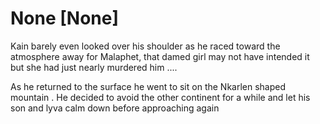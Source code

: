 # None [None]
Kain barely even looked over his shoulder as he raced toward the atmosphere away for Malaphet, that damed girl may not have intended it but she had just nearly murdered him .... 

As he returned to the surface he went to sit on the Nkarlen shaped mountain . He decided to avoid the other continent for a while and let his son and lyva calm down before approaching again
